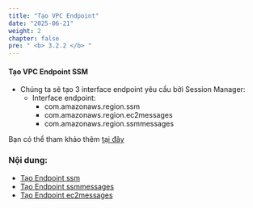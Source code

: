 ```yaml
---
title: "Tạo VPC Endpoint"
date: "2025-06-21"
weight: 2
chapter: false
pre: " <b> 3.2.2 </b> "
---
```


#### Tạo VPC Endpoint SSM

- Chúng ta sẽ tạo 3 interface endpoint yêu cầu bởi Session Manager:
  - Interface endpoint:
    - com.amazonaws.region.ssm
    - com.amazonaws.region.ec2messages
    - com.amazonaws.region.ssmmessages

Bạn có thể tham khảo thêm [tại đây](https://docs.aws.amazon.com/systems-manager/latest/userguide/session-manager-prerequisites.html)

### Nội dung:

- [Tạo Endpoint ssm](./3.2.2.1-endpointssm/)
- [Tạo Endpoint ssmmessages](./3.2.2.2-endpointssmmessages/)
- [Tạo Endpoint ec2messages](./3.2.2.3-endpointec2messages/)
